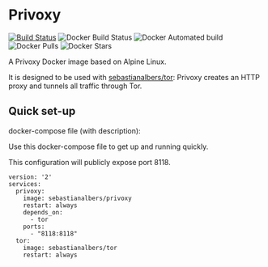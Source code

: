 # Privoxy

[![Build Status](https://travis-ci.com/salbers/docker-privoxy.svg?token=4By62F4TaqJz29wWsCz2&branch=master)](https://travis-ci.com/bitbucket/salbers/docker-privoxy)
![Docker Build Status](https://img.shields.io/docker/cloud/build/sebastianalbers/privoxy.svg)
![Docker Automated build](https://img.shields.io/docker/cloud/automated/sebastianalbers/privoxy.svg)
![Docker Pulls](https://img.shields.io/docker/pulls/sebastianalbers/privoxy.svg)
![Docker Stars](https://img.shields.io/docker/stars/sebastianalbers/privoxy.svg)

A Privoxy Docker image based on Alpine Linux.

It is designed to be used with [sebastianalbers/tor](https://hub.docker.com/r/sebastianalbers/tor): Privoxy creates an HTTP proxy and tunnels all traffic through Tor.


## Quick set-up
docker-compose file (with description):

Use this docker-compose file to get up and running quickly.

This configuration will publicly expose port 8118.

    version: '2'
    services:
      privoxy:
        image: sebastianalbers/privoxy
        restart: always
        depends_on:
          - tor
        ports:
          - "8118:8118"
      tor:
        image: sebastianalbers/tor
        restart: always

